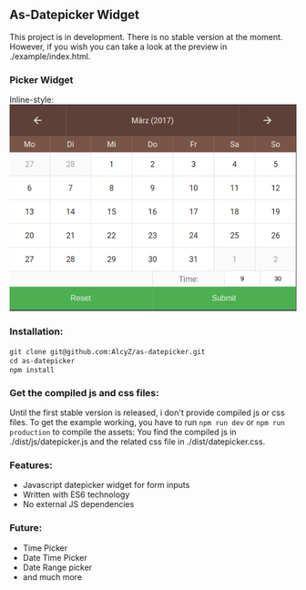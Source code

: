 ## As-Datepicker Widget

This project is in development. There is no stable version at the moment. 
However, if you wish you can take a look at the preview in ./example/index.html.

### Picker Widget
Inline-style: 
![alt text](./datepicker-preview.png "Datepicker Widget Preview")


### Installation:
```
git clone git@github.com:AlcyZ/as-datepicker.git
cd as-datepicker
npm install
```

### Get the compiled js and css files:
Until the first stable version is released, i don't provide compiled js or css files. To get the example working,
you have to  run `npm run dev` or `npm run production` to compile the assets:
You find the compiled js in ./dist/js/datepicker.js and the related css file in ./dist/datepicker.css.

### Features:
* Javascript datepicker widget for form inputs
* Written with ES6 technology
* No external JS dependencies

### Future:
* Time Picker
* Date Time Picker
* Date Range picker
* and much more

